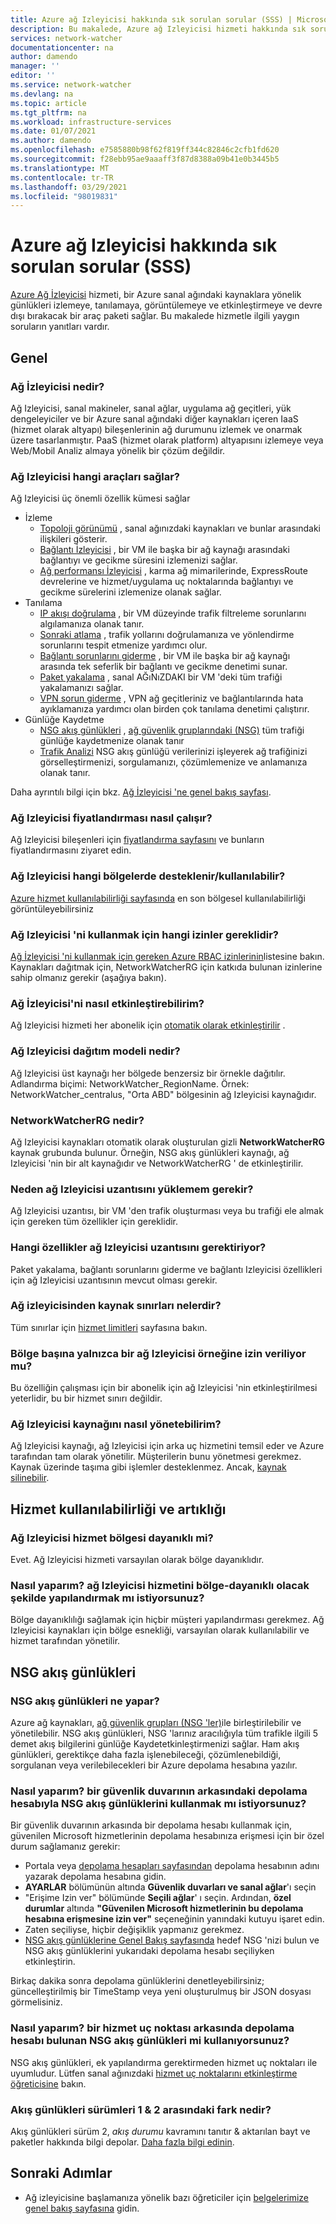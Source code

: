 ```yaml
---
title: Azure ağ Izleyicisi hakkında sık sorulan sorular (SSS) | Microsoft Docs
description: Bu makalede, Azure ağ Izleyicisi hizmeti hakkında sık sorulan sorular yanıtlanmaktadır.
services: network-watcher
documentationcenter: na
author: damendo
manager: ''
editor: ''
ms.service: network-watcher
ms.devlang: na
ms.topic: article
ms.tgt_pltfrm: na
ms.workload: infrastructure-services
ms.date: 01/07/2021
ms.author: damendo
ms.openlocfilehash: e7585880b98f62f819ff344c82846c2cfb1fd620
ms.sourcegitcommit: f28ebb95ae9aaaff3f87d8388a09b41e0b3445b5
ms.translationtype: MT
ms.contentlocale: tr-TR
ms.lasthandoff: 03/29/2021
ms.locfileid: "98019831"
---
```

# <a name="frequently-asked-questions-faq-about-azure-network-watcher"></a>Azure ağ Izleyicisi hakkında sık sorulan sorular (SSS)
[Azure Ağ İzleyicisi](./network-watcher-monitoring-overview.md) hizmeti, bir Azure sanal ağındaki kaynaklara yönelik günlükleri izlemeye, tanılamaya, görüntülemeye ve etkinleştirmeye ve devre dışı bırakacak bir araç paketi sağlar. Bu makalede hizmetle ilgili yaygın soruların yanıtları vardır.

## <a name="general"></a>Genel

### <a name="what-is-network-watcher"></a>Ağ İzleyicisi nedir?
Ağ Izleyicisi, sanal makineler, sanal ağlar, uygulama ağ geçitleri, yük dengeleyiciler ve bir Azure sanal ağındaki diğer kaynakları içeren IaaS (hizmet olarak altyapı) bileşenlerinin ağ durumunu izlemek ve onarmak üzere tasarlanmıştır. PaaS (hizmet olarak platform) altyapısını izlemeye veya Web/Mobil Analiz almaya yönelik bir çözüm değildir.

### <a name="what-tools-does-network-watcher-provide"></a>Ağ Izleyicisi hangi araçları sağlar?
Ağ Izleyicisi üç önemli özellik kümesi sağlar
* İzleme
  * [Topoloji görünümü](./view-network-topology.md) , sanal ağınızdaki kaynakları ve bunlar arasındaki ilişkileri gösterir.
  * [Bağlantı İzleyicisi](./connection-monitor.md) , bir VM ile başka bir ağ kaynağı arasındaki bağlantıyı ve gecikme süresini izlemenizi sağlar.
  * [Ağ performansı İzleyicisi](../azure-monitor/insights/network-performance-monitor.md) , karma ağ mimarilerinde, ExpressRoute devrelerine ve hizmet/uygulama uç noktalarında bağlantıyı ve gecikme sürelerini izlemenize olanak sağlar.  
* Tanılama
  * [IP akışı doğrulama](./network-watcher-ip-flow-verify-overview.md) , bir VM düzeyinde trafik filtreleme sorunlarını algılamanıza olanak tanır.
  * [Sonraki atlama](./network-watcher-next-hop-overview.md) , trafik yollarını doğrulamanıza ve yönlendirme sorunlarını tespit etmenize yardımcı olur.
  * [Bağlantı sorunlarını giderme](./network-watcher-connectivity-portal.md) , bir VM ile başka bir ağ kaynağı arasında tek seferlik bir bağlantı ve gecikme denetimi sunar.
  * [Paket yakalama](./network-watcher-packet-capture-overview.md) , sanal AĞıNıZDAKI bir VM 'deki tüm trafiği yakalamanızı sağlar.
  * [VPN sorun giderme](./network-watcher-troubleshoot-overview.md) , VPN ağ geçitleriniz ve bağlantılarında hata ayıklamanıza yardımcı olan birden çok tanılama denetimi çalıştırır.
* Günlüğe Kaydetme
  * [NSG akış günlükleri](./network-watcher-nsg-flow-logging-overview.md) , [ağ güvenlik gruplarındaki (NSG)](../virtual-network/network-security-groups-overview.md) tüm trafiği günlüğe kaydetmenize olanak tanır
  * [Trafik Analizi](./traffic-analytics.md) NSG akış günlüğü verilerinizi işleyerek ağ trafiğinizi görselleştirmenizi, sorgulamanızı, çözümlemenize ve anlamanıza olanak tanır.


Daha ayrıntılı bilgi için bkz. [Ağ İzleyicisi 'ne genel bakış sayfası](./network-watcher-monitoring-overview.md).


### <a name="how-does-network-watcher-pricing-work"></a>Ağ Izleyicisi fiyatlandırması nasıl çalışır?
Ağ Izleyicisi bileşenleri için [fiyatlandırma sayfasını](https://azure.microsoft.com/pricing/details/network-watcher/) ve bunların fiyatlandırmasını ziyaret edin.

### <a name="which-regions-is-network-watcher-supportedavailable-in"></a>Ağ Izleyicisi hangi bölgelerde desteklenir/kullanılabilir?
[Azure hizmet kullanılabilirliği sayfasında](https://azure.microsoft.com/global-infrastructure/services/?products=network-watcher) en son bölgesel kullanılabilirliği görüntüleyebilirsiniz

### <a name="which-permissions-are-needed-to-use-network-watcher"></a>Ağ Izleyicisi 'ni kullanmak için hangi izinler gereklidir?
[Ağ İzleyicisi 'ni kullanmak için gereken Azure RBAC izinlerinin](./required-rbac-permissions.md)listesine bakın. Kaynakları dağıtmak için, NetworkWatcherRG için katkıda bulunan izinlerine sahip olmanız gerekir (aşağıya bakın).

### <a name="how-do-i-enable-network-watcher"></a>Ağ İzleyicisi'ni nasıl etkinleştirebilirim?
Ağ Izleyicisi hizmeti her abonelik için [otomatik olarak etkinleştirilir](https://azure.microsoft.com/updates/azure-network-watcher-will-be-enabled-by-default-for-subscriptions-containing-virtual-networks/) .

### <a name="what-is-the-network-watcher-deployment-model"></a>Ağ Izleyicisi dağıtım modeli nedir?
Ağ Izleyicisi üst kaynağı her bölgede benzersiz bir örnekle dağıtılır. Adlandırma biçimi: NetworkWatcher_RegionName. Örnek: NetworkWatcher_centralus, "Orta ABD" bölgesinin ağ Izleyicisi kaynağıdır.

### <a name="what-is-the-networkwatcherrg"></a>NetworkWatcherRG nedir?
Ağ Izleyicisi kaynakları otomatik olarak oluşturulan gizli **NetworkWatcherRG** kaynak grubunda bulunur. Örneğin, NSG akış günlükleri kaynağı, ağ Izleyicisi 'nin bir alt kaynağıdır ve NetworkWatcherRG ' de etkinleştirilir.

### <a name="why-do-i-need-to-install-the-network-watcher-extension"></a>Neden ağ Izleyicisi uzantısını yüklemem gerekir? 
Ağ Izleyicisi uzantısı, bir VM 'den trafik oluşturması veya bu trafiği ele almak için gereken tüm özellikler için gereklidir. 

### <a name="which-features-require-the-network-watcher-extension"></a>Hangi özellikler ağ Izleyicisi uzantısını gerektiriyor?
Paket yakalama, bağlantı sorunlarını giderme ve bağlantı Izleyicisi özellikleri için ağ Izleyicisi uzantısının mevcut olması gerekir.

### <a name="what-are-resource-limits-on-network-watcher"></a>Ağ izleyicisinden kaynak sınırları nelerdir?
Tüm sınırlar için [hizmet limitleri](../azure-resource-manager/management/azure-subscription-service-limits.md#network-watcher-limits) sayfasına bakın.  

### <a name="why-is-only-one-instance-of-network-watcher-allowed-per-region"></a>Bölge başına yalnızca bir ağ Izleyicisi örneğine izin veriliyor mu? 
Bu özelliğin çalışması için bir abonelik için ağ Izleyicisi 'nin etkinleştirilmesi yeterlidir, bu bir hizmet sınırı değildir.

### <a name="how-can-i-manage-the-network-watcher-resource"></a>Ağ Izleyicisi kaynağını nasıl yönetebilirim? 
Ağ Izleyicisi kaynağı, ağ Izleyicisi için arka uç hizmetini temsil eder ve Azure tarafından tam olarak yönetilir. Müşterilerin bunu yönetmesi gerekmez. Kaynak üzerinde taşıma gibi işlemler desteklenmez. Ancak, [kaynak silinebilir](./network-watcher-create.md#delete-a-network-watcher-in-the-portal). 

## <a name="service-availability-and-redundancy"></a>Hizmet kullanılabilirliği ve artıklığı 

### <a name="is-the-network-watcher-service-zone-resilient"></a>Ağ Izleyicisi hizmet bölgesi dayanıklı mi? 
Evet. Ağ Izleyicisi hizmeti varsayılan olarak bölge dayanıklıdır. 

### <a name="how-do-i-configure-the-network-watcher-service-to-be-zone-resilient"></a>Nasıl yaparım? ağ Izleyicisi hizmetini bölge-dayanıklı olacak şekilde yapılandırmak mı istiyorsunuz? 
Bölge dayanıklılığı sağlamak için hiçbir müşteri yapılandırması gerekmez. Ağ Izleyicisi kaynakları için bölge esnekliği, varsayılan olarak kullanılabilir ve hizmet tarafından yönetilir. 

## <a name="nsg-flow-logs"></a>NSG akış günlükleri

### <a name="what-does-nsg-flow-logs-do"></a>NSG akış günlükleri ne yapar?
Azure ağ kaynakları, [ağ güvenlik grupları (NSG 'ler)](../virtual-network/network-security-groups-overview.md)ile birleştirilebilir ve yönetilebilir. NSG akış günlükleri, NSG 'larınız aracılığıyla tüm trafikle ilgili 5 demet akış bilgilerini günlüğe Kaydetetkinleştirmenizi sağlar. Ham akış günlükleri, gerektikçe daha fazla işlenebileceği, çözümlenebildiği, sorgulanan veya verilebilecekleri bir Azure depolama hesabına yazılır.

### <a name="how-do-i-use-nsg-flow-logs-with-a-storage-account-behind-a-firewall"></a>Nasıl yaparım? bir güvenlik duvarının arkasındaki depolama hesabıyla NSG akış günlüklerini kullanmak mı istiyorsunuz?

Bir güvenlik duvarının arkasında bir depolama hesabı kullanmak için, güvenilen Microsoft hizmetlerinin depolama hesabınıza erişmesi için bir özel durum sağlamanız gerekir:

* Portala veya [depolama hesapları sayfasından](https://ms.portal.azure.com/#blade/HubsExtension/BrowseResource/resourceType/Microsoft.Storage%2FStorageAccounts) depolama hesabının adını yazarak depolama hesabına gidin.
* **AYARLAR** bölümünün altında **Güvenlik duvarları ve sanal ağlar**'ı seçin
* "Erişime Izin ver" bölümünde **Seçili ağlar**' ı seçin. Ardından, **özel durumlar** altında **"Güvenilen Microsoft hizmetlerinin bu depolama hesabına erişmesine izin ver"** seçeneğinin yanındaki kutuyu işaret edin. 
* Zaten seçiliyse, hiçbir değişiklik yapmanız gerekmez.  
* [NSG akış günlüklerine Genel Bakış sayfasında](https://ms.portal.azure.com/#blade/Microsoft_Azure_Network/NetworkWatcherMenuBlade/flowLogs) hedef NSG 'nizi bulun ve NSG akış günlüklerini yukarıdaki depolama hesabı seçiliyken etkinleştirin.

Birkaç dakika sonra depolama günlüklerini denetleyebilirsiniz; güncelleştirilmiş bir TimeStamp veya yeni oluşturulmuş bir JSON dosyası görmelisiniz.

### <a name="how-do-i-use-nsg-flow-logs-with-a-storage-account-behind-a-service-endpoint"></a>Nasıl yaparım? bir hizmet uç noktası arkasında depolama hesabı bulunan NSG akış günlükleri mi kullanıyorsunuz?

NSG akış günlükleri, ek yapılandırma gerektirmeden hizmet uç noktaları ile uyumludur. Lütfen sanal ağınızdaki [hizmet uç noktalarını etkinleştirme öğreticisine](../virtual-network/tutorial-restrict-network-access-to-resources.md#enable-a-service-endpoint) bakın.


### <a name="what-is-the-difference-between-flow-logs-versions-1--2"></a>Akış günlükleri sürümleri 1 & 2 arasındaki fark nedir?
Akış günlükleri sürüm 2, *akış durumu* kavramını tanıtır & aktarılan bayt ve paketler hakkında bilgi depolar. [Daha fazla bilgi edinin](./network-watcher-nsg-flow-logging-overview.md#log-format).

## <a name="next-steps"></a>Sonraki Adımlar
 - Ağ izleyicisine başlamanıza yönelik bazı öğreticiler için [belgelerimize genel bakış sayfasına](./index.yml) gidin.